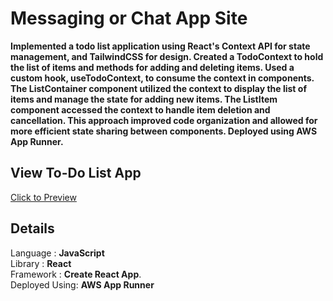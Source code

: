 # Messaging or Chat App Site
**Implemented a todo list application using React's Context API for state management, and TailwindCSS for design. Created a TodoContext to hold the list of items and methods for adding and deleting items. Used a custom hook, useTodoContext, to consume the context in components. The ListContainer component utilized the context to display the list of items and manage the state for adding new items. The ListItem component accessed the context to handle item deletion and cancellation. This approach improved code organization and allowed for more efficient state sharing between components. Deployed using AWS App Runner.**


## View To-Do List App
[Click to Preview]([https://8urr7hhmpp.us-east-1.awsapprunner.com/](https://ninytwjwmm.us-east-1.awsapprunner.com/))

## **Details**     
  Language : **JavaScript**     
  Library : **React**     
  Framework : **Create React App**.   
  Deployed Using: **AWS App Runner**
   
